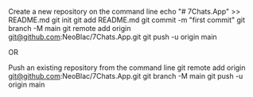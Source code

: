 Create a new repository on the command line
 echo "# 7Chats.App" >> README.md
git init
git add README.md
git commit -m "first commit"
git branch -M main
git remote add origin git@github.com:NeoBlac/7Chats.App.git
git push -u origin main

OR

Push an existing repository from the command line
git remote add origin git@github.com:NeoBlac/7Chats.App.git
git branch -M main
git push -u origin main


